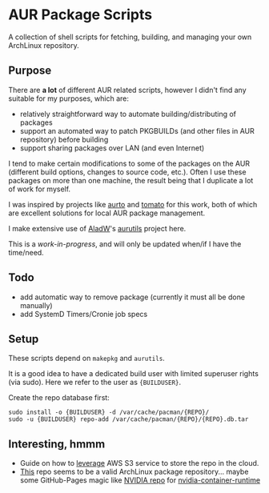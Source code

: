 AUR Package Scripts
===================

A collection of shell scripts for fetching, building, and managing your own ArchLinux repository.

Purpose
-------

There are **a lot** of different AUR related scripts, however I didn't find any
suitable for my purposes, which are:

 * relatively straightforward way to automate building/distributing of packages
 * support an automated way to patch PKGBUILDs (and other files in AUR repository) before building
 * support sharing packages over LAN (and even Internet)

I tend to make certain modifications to some of the packages on the AUR (different build options,
changes to source code, etc.). Often I use these packages on more than one machine, the result
being that I duplicate a lot of work for myself.

I was inspired by projects like [aurto](https://github.com/alexheretic/aurto) and
[tomato](https://github.com/aji-prod/tomato) for this work, both of which are excellent solutions
for local AUR package management.

I make extensive use of [AladW](https://github.com/AladW)'s [aurutils](https://github.com/AladW/aurutils)
project here.

This is a _work-in-progress_, and will only be updated when/if I have the time/need.

Todo
----

 * add automatic way to remove package (currently it must all be done manually)
 * add SystemD Timers/Cronie job specs

Setup
-----

These scripts depend on `makepkg` and `aurutils`.

It is a good idea to have a dedicated build user with limited superuser rights (via sudo). Here we
refer to the user as `{BUILDUSER}`.

Create the repo database first:

```
sudo install -o {BUILDUSER} -d /var/cache/pacman/{REPO}/
sudo -u {BUILDUSER} repo-add /var/cache/pacman/{REPO}/{REPO}.db.tar
```

Interesting, hmmm
----------------

 * Guide on how to [leverage](https://disconnected.systems/blog/archlinux-repo-in-aws-bucket/#fetching-remote-changes)
   AWS S3 service to store the repo in the cloud.
 * [This](https://github.com/yujinakayama/pacman-repo) repo seems to be a valid ArchLinux package repository... maybe
   some GitHub-Pages magic like [NVIDIA repo](https://nvidia.github.io/nvidia-container-runtime/) for
   [nvidia-container-runtime](https://github.com/NVIDIA/nvidia-container-runtime)
